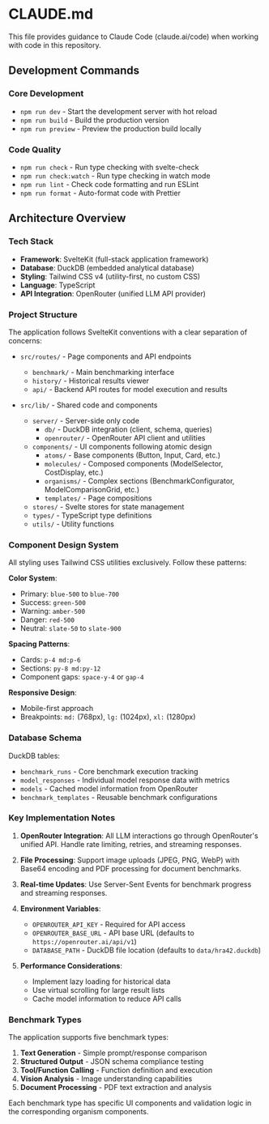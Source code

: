 # CLAUDE.md

This file provides guidance to Claude Code (claude.ai/code) when working with code in this repository.

## Development Commands

### Core Development

- `npm run dev` - Start the development server with hot reload
- `npm run build` - Build the production version
- `npm run preview` - Preview the production build locally

### Code Quality

- `npm run check` - Run type checking with svelte-check
- `npm run check:watch` - Run type checking in watch mode
- `npm run lint` - Check code formatting and run ESLint
- `npm run format` - Auto-format code with Prettier

## Architecture Overview

### Tech Stack

- **Framework**: SvelteKit (full-stack application framework)
- **Database**: DuckDB (embedded analytical database)
- **Styling**: Tailwind CSS v4 (utility-first, no custom CSS)
- **Language**: TypeScript
- **API Integration**: OpenRouter (unified LLM API provider)

### Project Structure

The application follows SvelteKit conventions with a clear separation of concerns:

- `src/routes/` - Page components and API endpoints
  - `benchmark/` - Main benchmarking interface
  - `history/` - Historical results viewer
  - `api/` - Backend API routes for model execution and results

- `src/lib/` - Shared code and components
  - `server/` - Server-side only code
    - `db/` - DuckDB integration (client, schema, queries)
    - `openrouter/` - OpenRouter API client and utilities
  - `components/` - UI components following atomic design
    - `atoms/` - Base components (Button, Input, Card, etc.)
    - `molecules/` - Composed components (ModelSelector, CostDisplay, etc.)
    - `organisms/` - Complex sections (BenchmarkConfigurator, ModelComparisonGrid, etc.)
    - `templates/` - Page compositions
  - `stores/` - Svelte stores for state management
  - `types/` - TypeScript type definitions
  - `utils/` - Utility functions

### Component Design System

All styling uses Tailwind CSS utilities exclusively. Follow these patterns:

**Color System**:

- Primary: `blue-500` to `blue-700`
- Success: `green-500`
- Warning: `amber-500`
- Danger: `red-500`
- Neutral: `slate-50` to `slate-900`

**Spacing Patterns**:

- Cards: `p-4 md:p-6`
- Sections: `py-8 md:py-12`
- Component gaps: `space-y-4` or `gap-4`

**Responsive Design**:

- Mobile-first approach
- Breakpoints: `md:` (768px), `lg:` (1024px), `xl:` (1280px)

### Database Schema

DuckDB tables:

- `benchmark_runs` - Core benchmark execution tracking
- `model_responses` - Individual model response data with metrics
- `models` - Cached model information from OpenRouter
- `benchmark_templates` - Reusable benchmark configurations

### Key Implementation Notes

1. **OpenRouter Integration**: All LLM interactions go through OpenRouter's unified API. Handle rate limiting, retries, and streaming responses.

2. **File Processing**: Support image uploads (JPEG, PNG, WebP) with Base64 encoding and PDF processing for document benchmarks.

3. **Real-time Updates**: Use Server-Sent Events for benchmark progress and streaming responses.

4. **Environment Variables**:
   - `OPENROUTER_API_KEY` - Required for API access
   - `OPENROUTER_BASE_URL` - API base URL (defaults to `https://openrouter.ai/api/v1`)
   - `DATABASE_PATH` - DuckDB file location (defaults to `data/hra42.duckdb`)

5. **Performance Considerations**:
   - Implement lazy loading for historical data
   - Use virtual scrolling for large result lists
   - Cache model information to reduce API calls

### Benchmark Types

The application supports five benchmark types:

1. **Text Generation** - Simple prompt/response comparison
2. **Structured Output** - JSON schema compliance testing
3. **Tool/Function Calling** - Function definition and execution
4. **Vision Analysis** - Image understanding capabilities
5. **Document Processing** - PDF text extraction and analysis

Each benchmark type has specific UI components and validation logic in the corresponding organism components.
